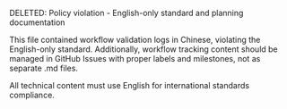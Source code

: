 DELETED: Policy violation - English-only standard and planning documentation

This file contained workflow validation logs in Chinese, violating the English-only standard. Additionally, workflow tracking content should be managed in GitHub Issues with proper labels and milestones, not as separate .md files.

All technical content must use English for international standards compliance.